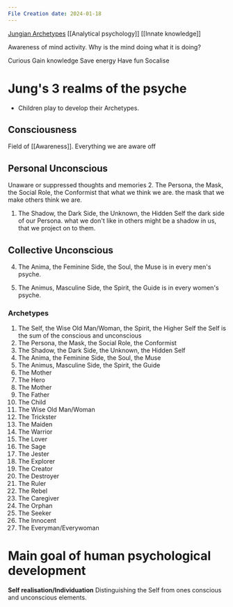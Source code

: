 ```yaml
---
File Creation date: 2024-01-18
---
```

[Jungian Archetypes](https://www.youtube.com/watch?v=V8WuljiJFBI&list=PL_0I7-kEnl0a-LIJt0jzonLLufyjRGje6)
[[Analytical psychology]]
[[Innate knowledge]]

Awareness of mind activity. Why is the mind doing what it is doing?

Curious
Gain knowledge 
Save energy
Have fun 
Socalise


# Jung's 3 realms of the psyche
- Children play to develop their Archetypes.

## Consciousness
Field of [[Awareness]]. Everything we are aware off

## Personal Unconscious
Unaware or suppressed thoughts and memories
2. The Persona, the Mask, the Social Role, the Conformist
	that what we think we are. 
	the mask that we make others think we are.
	
1. The Shadow, the Dark Side, the Unknown, the Hidden Self
	the dark side of our Persona.
	what we don't like in others might be a shadow in us, that we project on to them.
## Collective Unconscious

4. The Anima, the Feminine Side, the Soul, the Muse
	is in every men's psyche.
	
1. The Animus, Masculine Side, the Spirit, the Guide
	is in every women's psyche.

### Archetypes
1. The Self, the Wise Old Man/Woman, the Spirit, the Higher Self
	the Self is the sum of the conscious and unconscious
2. The Persona, the Mask, the Social Role, the Conformist
3. The Shadow, the Dark Side, the Unknown, the Hidden Self
4. The Anima, the Feminine Side, the Soul, the Muse
5. The Animus, Masculine Side, the Spirit, the Guide
6. The Mother
9. The Hero
10. The Mother
11. The Father
12. The Child
13. The Wise Old Man/Woman
14. The Trickster
15. The Maiden
16. The Warrior
17. The Lover
18. The Sage
19. The Jester
20. The Explorer
21. The Creator
22. The Destroyer
23. The Ruler
24. The Rebel
25. The Caregiver
26. The Orphan
27. The Seeker
28. The Innocent
29. The Everyman/Everywoman

# Main goal of human psychological development
**Self realisation/Individuation**
Distinguishing the Self from ones conscious and unconscious elements.